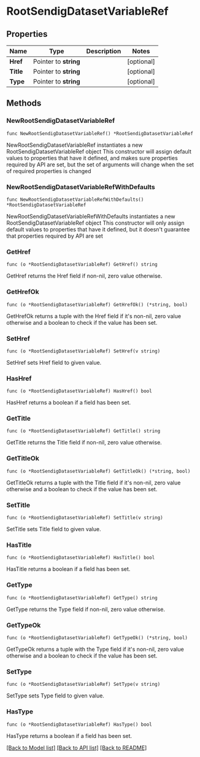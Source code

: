 # RootSendigDatasetVariableRef

## Properties

Name | Type | Description | Notes
------------ | ------------- | ------------- | -------------
**Href** | Pointer to **string** |  | [optional] 
**Title** | Pointer to **string** |  | [optional] 
**Type** | Pointer to **string** |  | [optional] 

## Methods

### NewRootSendigDatasetVariableRef

`func NewRootSendigDatasetVariableRef() *RootSendigDatasetVariableRef`

NewRootSendigDatasetVariableRef instantiates a new RootSendigDatasetVariableRef object
This constructor will assign default values to properties that have it defined,
and makes sure properties required by API are set, but the set of arguments
will change when the set of required properties is changed

### NewRootSendigDatasetVariableRefWithDefaults

`func NewRootSendigDatasetVariableRefWithDefaults() *RootSendigDatasetVariableRef`

NewRootSendigDatasetVariableRefWithDefaults instantiates a new RootSendigDatasetVariableRef object
This constructor will only assign default values to properties that have it defined,
but it doesn't guarantee that properties required by API are set

### GetHref

`func (o *RootSendigDatasetVariableRef) GetHref() string`

GetHref returns the Href field if non-nil, zero value otherwise.

### GetHrefOk

`func (o *RootSendigDatasetVariableRef) GetHrefOk() (*string, bool)`

GetHrefOk returns a tuple with the Href field if it's non-nil, zero value otherwise
and a boolean to check if the value has been set.

### SetHref

`func (o *RootSendigDatasetVariableRef) SetHref(v string)`

SetHref sets Href field to given value.

### HasHref

`func (o *RootSendigDatasetVariableRef) HasHref() bool`

HasHref returns a boolean if a field has been set.

### GetTitle

`func (o *RootSendigDatasetVariableRef) GetTitle() string`

GetTitle returns the Title field if non-nil, zero value otherwise.

### GetTitleOk

`func (o *RootSendigDatasetVariableRef) GetTitleOk() (*string, bool)`

GetTitleOk returns a tuple with the Title field if it's non-nil, zero value otherwise
and a boolean to check if the value has been set.

### SetTitle

`func (o *RootSendigDatasetVariableRef) SetTitle(v string)`

SetTitle sets Title field to given value.

### HasTitle

`func (o *RootSendigDatasetVariableRef) HasTitle() bool`

HasTitle returns a boolean if a field has been set.

### GetType

`func (o *RootSendigDatasetVariableRef) GetType() string`

GetType returns the Type field if non-nil, zero value otherwise.

### GetTypeOk

`func (o *RootSendigDatasetVariableRef) GetTypeOk() (*string, bool)`

GetTypeOk returns a tuple with the Type field if it's non-nil, zero value otherwise
and a boolean to check if the value has been set.

### SetType

`func (o *RootSendigDatasetVariableRef) SetType(v string)`

SetType sets Type field to given value.

### HasType

`func (o *RootSendigDatasetVariableRef) HasType() bool`

HasType returns a boolean if a field has been set.


[[Back to Model list]](../README.md#documentation-for-models) [[Back to API list]](../README.md#documentation-for-api-endpoints) [[Back to README]](../README.md)


